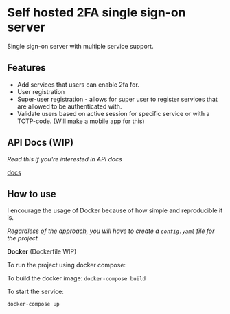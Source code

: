 # Self hosted 2FA single sign-on server

Single sign-on server with multiple service support.

## Features

- Add services that users can enable 2fa for.
- User registration
- Super-user registration - allows for super user to register services that are allowed to be authenticated with.
- Validate users based on active session for specific service or with a TOTP-code. (Will make a mobile app for this)

## API Docs (WIP)
*Read this if you're interested in API docs*

[docs](https://gull28.github.io/selfhosted_2fa_sso/)
## How to use

I encourage the usage of Docker because of how simple and reproducible it is.

*Regardless of the approach, you will have to create a `config.yaml` file for the project*

**Docker** (Dockerfile WIP)

To run the project using docker compose:

To build the docker image:
`docker-compose build`

To start the service:

`docker-compose up`




